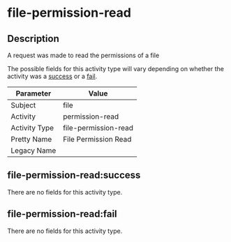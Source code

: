 file-permission-read
====================

Description
-----------
A request was made to read the permissions of a file

The possible fields for this activity type will vary depending on whether the activity was a [success](#file-permission-readsuccess) or a [fail](#file-permission-readfail).

| Parameter     | Value                |
| ------------- | -------------------- |
| Subject       | file                 |
| Activity      | permission-read      |
| Activity Type | file-permission-read |
| Pretty Name   | File Permission Read |
| Legacy Name   |                      |

file-permission-read:success
----------------------------

There are no fields for this activity type.


file-permission-read:fail
-------------------------

There are no fields for this activity type.
